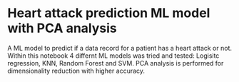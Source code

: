 # Heart attack prediction ML model with PCA analysis
A ML model to predict if a data record for a patient has a heart attack or not. Within this notebook 4 differnt ML models was tried and tested: Logisitc regression, KNN, Random Forest and SVM. PCA analysis is performed for dimensionality reduction with higher accuracy. 

